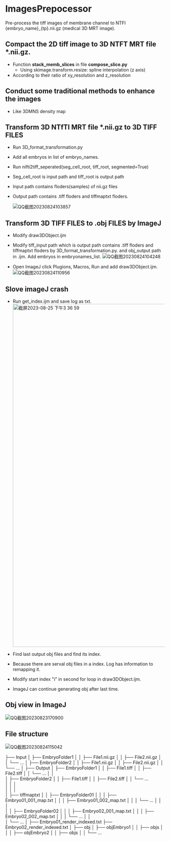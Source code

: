 # ImagesPrepocessor
Pre-process the tiff images of membrane channel to NTFI {embryo_name}_{tp}.nii.gz (medical 3D MRT image).

## Compact the 2D tiff image to 3D NTFT MRT file *.nii.gz.
* Function **stack_memb_slices** in file **compose_slice.py**
    * Using skimage.transform.resize: spline interpolation (z axis)
* According to their ratio of xy_resolution and z_resolution 


## Conduct some traditional methods to enhance the images
* Like 3DMNS density map

## Transform 3D NTfTI MRT file *.nii.gz to 3D TIFF FILES
* Run 3D_format_transformation.py
* Add all embryos in list of embryo_names.
* Run nifti2tiff_seperated(seg_cell_root, tiff_root, segmented=True)
* Seg_cell_root is input path and tiff_root is output path
* Input path contains floders(samples) of nii.gz files
* Output path contains .tiff floders and tiffmaptxt floders.

  ![QQ截图20230824103857](https://github.com/chiellini/ImagesPrepocessor/assets/52396207/dd1e9241-5215-4fe0-a43d-2de2e465910e)



## Transform 3D TIFF FILES to .obj FILES by ImageJ
* Modify draw3DObject.ijm
* Modify tiff_input path  which is output path contains .tiff floders and tiffmaptxt floders by 3D_format_transformation.py. and obj_output path in .ijm. Add embryos in embryonames_list.
   ![QQ截图20230824104248](https://github.com/chiellini/ImagesPrepocessor/assets/52396207/c2ba0a83-5142-4d68-8988-91c02988908f)

* Open ImageJ click Plugions, Macros, Run and add draw3DObject.ijm.
  ![QQ截图20230824110956](https://github.com/chiellini/ImagesPrepocessor/assets/52396207/7ee9aaea-ceb9-45f9-926e-5cf353305d42)

  
## Slove imageJ crash
* Run get_index.ijm and save log as txt.
  <img width="1082" alt="截屏2023-08-25 下午3 36 59" src="https://github.com/chiellini/ImagesPrepocessor/assets/52396207/35e57067-4459-405c-8fae-f6b3b07615ee">

* Find last output obj files and find its index.
* Because there are serval obj files in a index. Log has information to remapping it.
* Modify start index "i" in second for loop in draw3DObject.ijm.
* ImageJ can continue generating obj after last time.


## Obj view in ImageJ
   ![QQ截图20230823170900](https://github.com/chiellini/ImagesPrepocessor/assets/52396207/bc13599d-6638-4140-be28-6cab9f517b0d)

## File structure
   ![QQ截图20230824115042](https://github.com/chiellini/ImagesPrepocessor/assets/52396207/2b5bbaef-bcb9-4b14-9b93-7f3af6e02816)




├── Input
│   ├── EmbryoFolder1
│   │   ├── File1.nii.gz
│   │   ├── File2.nii.gz
│   │   └── ...
│   ├── EmbryoFolder2
│   │   ├── File1.nii.gz
│   │   ├── File2.nii.gz
│   │   └── ...
│
├── Output
│   ├── EmbryoFolder1
│   │   ├── File1.tiff
│   │   ├── File2.tiff
│   │   └── ...
│   │    
│   ├── EmbryoFolder2
│   │   ├── File1.tiff
│   │   ├── File2.tiff
│   │   └── ...  
│   │   │  
│   │   │   
│   ├── tiffmaptxt
│   │   ├── EmbryoFolder01
│   │   │   ├── Embryo01_001_map.txt
│   │   │   ├── Embryo01_002_map.txt
│   │   │   └── ... 
│   │   │  
│   │   ├── EmbryoFolder02
│   │   │   ├── Embryo02_001_map.txt
│   │   │   ├── Embryo02_002_map.txt
│   │   │   └── ...
│   │   
│   └── ...
│
├── Embryo01_render_indexed.txt
├── Embryo02_render_indexed.txt
│
├── obj
│   ├── objEmbryo1
│   │   ├── objs
│   │ 
│   ├── objEmbryo2
│   │   ├── objs
│   │ 
└── ...

   


  

